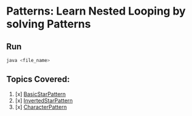 # Patterns: Learn Nested Looping by solving Patterns

## Run

```sh
java <file_name>
```

## Topics Covered:
1. [x] [BasicStarPattern](./BasicStarPattern.java) 
2. [x] [InvertedStarPattern](./InvertedStarPattern.java) 
3. [x] [CharacterPattern](./CharacterPattern.java) 